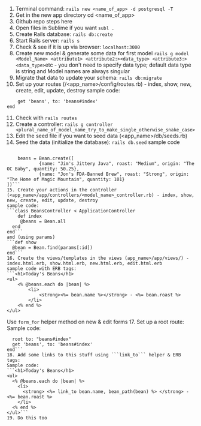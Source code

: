 1. Terminal command: ```rails new <name_of_app> -d postgresql -T```
2. Get in the new app directory cd <name_of_app>
3. Github repo steps here
4. Open files in Sublime if you want ```subl .```
5. Create Rails database: ```rails db:create```
6. Start Rails server: ```rails s```
7. Check & see if it is up via browser: ```localhost:3000```
8. Create new model & generate some data for first model ```rails g model <Model_Name> <attribute1> <attribute2:><data_type> <attribute3:><data_type>```etc - you don't need to specify data type; default data type is string and Model names are always singular
9. Migrate that data to update your schema: ```rails db:migrate```
10. Set up your routes (/<app_name>/config/routes.rb) - index, show, new, create, edit, update, destroy
sample code:
```Rails.application.routes.draw do
	get 'beans', to: 'beans#index'
end
```
11. Check with ```rails routes```
12. Create a controller: ```rails g controller <plural_name_of_model_name_try_to_make_single_otherwise_snake_case>```
13. Edit the seed file if you want to seed data (<app_name>/db/seeds.rb)
14. Seed the data (initialize the database): ```rails db.seed```
sample code 
```Bean.destroy_all

	beans = Bean.create([
    		{name: "Jim's Jittery Java", roast: "Medium", origin: "The OC Baby", quantity: 50.25},
    		{name: "Jon's FDA-Banned Brew", roast: "Strong", origin: "The Home of Magic Mountain", quantity: 101}
])```
15. Create your actions in the controller (<app_name>/app/controllers/<model_name>_controller.rb) - index, show, new, create, edit, update, destroy
sample code:
```class BeansController < ApplicationController
	def index
     @beans = Bean.all
  end
end```
and (using params)
```def show
  @bean = Bean.find(params[:id])
end```
16. Create the views/templates in the views (app_name>/app/views/) - index.html.erb, show.html.erb, new.html.erb, edit.html.erb
sample code with ERB tags:
```<h1>Today's Beans</h1>
<ul>
    <% @beans.each do |bean| %>
        <li>
            <strong><%= bean.name %></strong> - <%= bean.roast %>
        </li>
    <% end %>
</ul>
```
Use ```form_for``` helper method on new & edit forms
17. Set up a root route:
Sample code:
```Rails.application.routes.draw do
  root to: "beans#index"
  get 'beans', to: 'beans#index'
end```
18. Add some links to this stuff using ```link_to``` helper & ERB tags:
Sample code:
```<h1>Today's Beans</h1>
<ul>
  <% @beans.each do |bean| %>
    <li>
      <strong> <%= link_to bean.name, bean_path(bean) %> </strong> - <%= bean.roast %>
    </li>
  <% end %>
</ul>```
19. Do this too